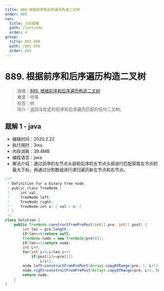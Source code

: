 ```yaml
---
title: 889.根据前序和后序遍历构造二叉树
order: 889
nav:
  title: 力扣题解
  path: /leetcode
  order: 4
group:
  title: 801-900
  path: /801-900
  order: 801
---
```


# 889. 根据前序和后序遍历构造二叉树

> 链接：[889. 根据前序和后序遍历构造二叉树](https://leetcode-cn.com/problems/construct-binary-tree-from-preorder-and-postorder-traversal/)  
> 难度：中等  
> 标签：树  
> 简介：返回与给定的前序和后序遍历匹配的任何二叉树。

## 题解 1 - java

- 编辑时间：2020.2.22
- 执行用时：3ms
- 内存消耗：39.4MB
- 编程语言：java
- 解法介绍：通过前序的左节点头部和后序的左节点头部进行匹配获取左节点的最大下标，再通过分割数组进行递归遍历新左节点和右节点。

```java
/**
 * Definition for a binary tree node.
 * public class TreeNode {
 *     int val;
 *     TreeNode left;
 *     TreeNode right;
 *     TreeNode(int x) { val = x; }
 * }
 */
class Solution {
    public TreeNode constructFromPrePost(int[] pre, int[] post) {
    	int len = pre.length;
    	if(len==0)return null;
    	TreeNode node = new TreeNode(pre[0]);
    	if(len==1)return node;
    	int L=0;
    	for(int i=0;i<len;i++)
    		if(post[i]==pre[1])
    			L=i+1;
    	node.left=constructFromPrePost(Arrays.copyOfRange(pre, 1, L+1), Arrays.copyOfRange(post, 0, L));
    	node.right=constructFromPrePost(Arrays.copyOfRange(pre, L+1, len), Arrays.copyOfRange(post, L,len-1));
    	return node;
    }
}
```
